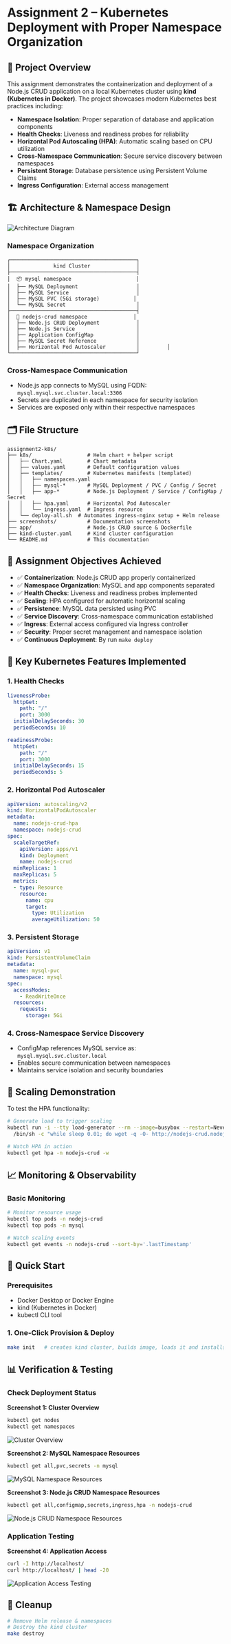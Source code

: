 # Assignment 2 – Kubernetes Deployment with Proper Namespace Organization

## 🎯 Project Overview

This assignment demonstrates the containerization and deployment of a Node.js CRUD application on a local Kubernetes cluster using **kind (Kubernetes in Docker)**. The project showcases modern Kubernetes best practices including:

- **Namespace Isolation**: Proper separation of database and application components
- **Health Checks**: Liveness and readiness probes for reliability
- **Horizontal Pod Autoscaling (HPA)**: Automatic scaling based on CPU utilization
- **Cross-Namespace Communication**: Secure service discovery between namespaces
- **Persistent Storage**: Database persistence using Persistent Volume Claims
- **Ingress Configuration**: External access management

## 🏗️ Architecture & Namespace Design

![Architecture Diagram](diagrams/k8s-architecture.png)

### **Namespace Organization**
```
┌─────────────────────────────────────────┐
│              kind Cluster               │
├─────────────────────────────────────────┤
│  📦 mysql namespace                     │
│  ├── MySQL Deployment                   │
│  ├── MySQL Service                      │
│  ├── MySQL PVC (5Gi storage)           │
│  └── MySQL Secret                       │
├─────────────────────────────────────────┤
│  🚀 nodejs-crud namespace               │
│  ├── Node.js CRUD Deployment            │
│  ├── Node.js Service                    │
│  ├── Application ConfigMap              │
│  ├── MySQL Secret Reference             │
│  ├── Horizontal Pod Autoscaler          │         │
└─────────────────────────────────────────┘
```

### **Cross-Namespace Communication**
- Node.js app connects to MySQL using FQDN: `mysql.mysql.svc.cluster.local:3306`
- Secrets are duplicated in each namespace for security isolation
- Services are exposed only within their respective namespaces

## 🗂️ File Structure
```
assignment2-k8s/
├── k8s/                  # Helm chart + helper script
│   ├── Chart.yaml        # Chart metadata
│   ├── values.yaml       # Default configuration values
│   ├── templates/        # Kubernetes manifests (templated)
│   │   ├── namespaces.yaml
│   │   ├── mysql-*       # MySQL Deployment / PVC / Config / Secret
│   │   ├── app-*         # Node.js Deployment / Service / ConfigMap / Secret
│   │   ├── hpa.yaml      # Horizontal Pod Autoscaler
│   │   └── ingress.yaml  # Ingress resource
│   └── deploy-all.sh  # Automates ingress-nginx setup + Helm release
├── screenshots/          # Documentation screenshots
├── app/                  # Node.js CRUD source & Dockerfile
├── kind-cluster.yaml     # Kind cluster configuration
└── README.md             # This documentation
```


## 🎯 Assignment Objectives Achieved

- ✅ **Containerization**: Node.js CRUD app properly containerized
- ✅ **Namespace Organization**: MySQL and app components separated
- ✅ **Health Checks**: Liveness and readiness probes implemented
- ✅ **Scaling**: HPA configured for automatic horizontal scaling
- ✅ **Persistence**: MySQL data persisted using PVC
- ✅ **Service Discovery**: Cross-namespace communication established
- ✅ **Ingress**: External access configured via Ingress controller
- ✅ **Security**: Proper secret management and namespace isolation
- ✅ **Continuous Deployment**: By run `make deploy`


## 🔧 Key Kubernetes Features Implemented

### 1. **Health Checks**
```yaml
livenessProbe:
  httpGet:
    path: "/"
    port: 3000
  initialDelaySeconds: 30
  periodSeconds: 10

readinessProbe:
  httpGet:
    path: "/"
    port: 3000
  initialDelaySeconds: 15
  periodSeconds: 5
```

### 2. **Horizontal Pod Autoscaler**
```yaml
apiVersion: autoscaling/v2
kind: HorizontalPodAutoscaler
metadata:
  name: nodejs-crud-hpa
  namespace: nodejs-crud
spec:
  scaleTargetRef:
    apiVersion: apps/v1
    kind: Deployment
    name: nodejs-crud
  minReplicas: 1
  maxReplicas: 5
  metrics:
  - type: Resource
    resource:
      name: cpu
      target:
        type: Utilization
        averageUtilization: 50
```

### 3. **Persistent Storage**
```yaml
apiVersion: v1
kind: PersistentVolumeClaim
metadata:
  name: mysql-pvc
  namespace: mysql
spec:
  accessModes: 
    - ReadWriteOnce
  resources:
    requests:
      storage: 5Gi
```

### 4. **Cross-Namespace Service Discovery**
- ConfigMap references MySQL service as: `mysql.mysql.svc.cluster.local`
- Enables secure communication between namespaces
- Maintains service isolation and security boundaries

## 🔄 Scaling Demonstration

To test the HPA functionality:

```bash
# Generate load to trigger scaling
kubectl run -i --tty load-generator --rm --image=busybox --restart=Never -- \
  /bin/sh -c "while sleep 0.01; do wget -q -O- http://nodejs-crud.nodejs-crud.svc.cluster.local; done"

# Watch HPA in action
kubectl get hpa -n nodejs-crud -w
```

## 📈 Monitoring & Observability

### Basic Monitoring
```bash
# Monitor resource usage
kubectl top pods -n nodejs-crud
kubectl top pods -n mysql

# Watch scaling events
kubectl get events -n nodejs-crud --sort-by='.lastTimestamp'
```

## 🚀 Quick Start

### Prerequisites
- Docker Desktop or Docker Engine
- kind (Kubernetes in Docker)
- kubectl CLI tool

### 1. One-Click Provision & Deploy
```bash
make init   # creates kind cluster, builds image, loads it and installs Helm chart
```

## 📊 Verification & Testing

### Check Deployment Status

**Screenshot 1: Cluster Overview**
```bash
kubectl get nodes
kubectl get namespaces
```
![Cluster Overview](screenshots/namespaces.png)

**Screenshot 2: MySQL Namespace Resources**
```bash
kubectl get all,pvc,secrets -n mysql
```
![MySQL Namespace Resources](screenshots/mysql-pvc-secrets.png)

**Screenshot 3: Node.js CRUD Namespace Resources**  
```bash
kubectl get all,configmap,secrets,ingress,hpa -n nodejs-crud
```
![Node.js CRUD Namespace Resources](screenshots/NODEJS-CRUD-resources.png)

### Application Testing

**Screenshot 4: Application Access**
```bash
curl -I http://localhost/
curl http://localhost/ | head -20
```
![Application Access Testing](screenshots/APPLICATION-ACCESS-TESTING.png)


## 🧹 Cleanup

```bash
# Remove Helm release & namespaces
# Destroy the kind cluster
make destroy
```
